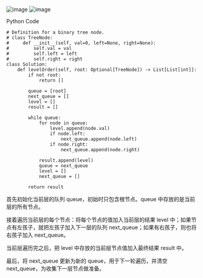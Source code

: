![image](https://github.com/user-attachments/assets/b30030a0-2105-402e-8475-eaadfe75156e)
![image](https://github.com/user-attachments/assets/2be51936-2d28-4715-8cf7-ded01919197e)


Python Code 
```
# Definition for a binary tree node.
# class TreeNode:
#     def __init__(self, val=0, left=None, right=None):
#         self.val = val
#         self.left = left
#         self.right = right
class Solution:
    def levelOrder(self, root: Optional[TreeNode]) -> List[List[int]]:
        if not root:
            return [] 

        queue = [root] 
        next_queue = [] 
        level = [] 
        result = [] 

        while queue: 
            for node in queue:
                level.append(node.val)
                if node.left:
                    next_queue.append(node.left) 
                if node.right:
                    next_queue.append(node.right) 
            
            result.append(level) 
            queue = next_queue 
            level = [] 
            next_queue = []

        return result
```

首先初始化当前层的队列 queue，初始时只包含根节点。queue 中存放的是当前层的所有节点。

接着遍历当前层的每个节点：将每个节点的值加入当前层的结果 level 中；如果节点有左孩子，就把左孩子加入下一层的队列 next_queue；如果有右孩子，则也将右孩子加入 next_queue。

当前层遍历完之后，把 level 中存放的当前层节点值加入最终结果 result 中。

最后，将 next_queue 更新为新的 queue，用于下一轮遍历，并清空 next_queue，为收集下一层节点做准备。
